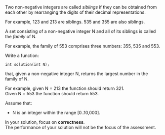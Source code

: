 Two non-negative integers are called *siblings* if they can be obtained from each 
other by rearranging the digits of their decimal representations. 

For example, 123 and 213 are siblings.
535 and 355 are also siblings.

A set consisting of a non-negative integer N and all of its siblings is called the *family* of N. 

For example, the family of 553 comprises three numbers: 355, 535 and 553.

Write a function:
```
int solution(int N);
```
that, given a non-negative integer N, returns the largest number in the family of N.

For example, given N = 213 the function should return 321.
<br>Given N = 553 the function should return 553.

Assume that:
- N is an integer within the range [0..10,000].

In your solution, focus on **correctness**. 
<br>The performance of your solution will not be the focus of the assessment.
